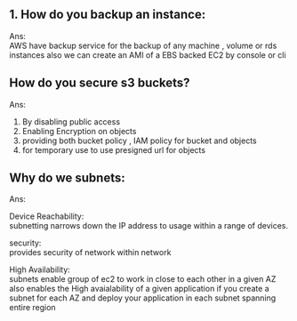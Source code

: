 
## 1. How do you backup an instance:
Ans:<br/> 
AWS have backup service for the backup of any machine , volume or rds instances 
also we can create an AMI of a EBS backed EC2 by console or cli 


## How do you secure s3 buckets?
Ans: <br/>

1. By disabling public access
2. Enabling Encryption on objects 
3. providing both bucket policy , IAM policy for bucket and objects
4. for temporary use to use presigned url for  objects

## Why do we subnets:
Ans: <br/>

Device Reachability: <br/>
subnetting narrows down the IP address to usage within a range of devices.

security: <br/>
provides security of network within network 

High Availability: <br/>
subnets enable group of ec2 to work in close to each other in a given AZ
also enables the High avaialability of a given application if you create a
subnet for each AZ and deploy your application in each subnet spanning entire region



